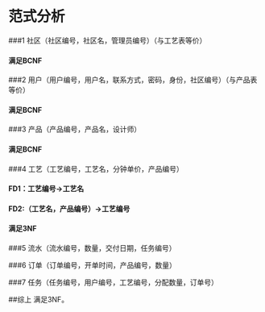 # 范式分析



###1 社区（社区编号，社区名，管理员编号）（与工艺表等价）

#### 满足BCNF



###2 用户（用户编号，用户名，联系方式，密码，身份，社区编号）（与产品表等价）

#### 满足BCNF



###3 产品（产品编号，产品名，设计师）

#### 满足BCNF



###4 工艺（工艺编号，工艺名，分钟单价，产品编号）

#### FD1：工艺编号->工艺名

#### FD2:（工艺名，产品编号）->工艺编号

#### 满足3NF



###5 流水（流水编号，数量，交付日期，任务编号）



###6 订单（订单编号，开单时间，产品编号，数量）



###7 任务（任务编号，用户编号，工艺编号，分配数量，订单号）



##综上 满足3NF。